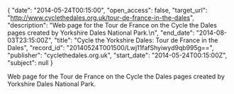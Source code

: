 {
  "date": "2014-05-24T00:15:00", 
  "open_access": false, 
  "target_url": "http://www.cyclethedales.org.uk/tour-de-france-in-the-dales", 
  "description": "Web page for the Tour de France on the Cycle the Dales pages created by Yorkshire Dales National Park.\n", 
  "end_date": "2014-08-03T23:15:00Z", 
  "title": "Cycle the Yorkshire Dales: Tour de France in the Dales", 
  "record_id": "20140524T001500/Lwj11fafShyiwyd9qb995g==", 
  "publisher": "cyclethedales.org.uk", 
  "start_date": "2014-05-24T00:15:00Z", 
  "subject": null
}

Web page for the Tour de France on the Cycle the Dales pages created by Yorkshire Dales National Park.
